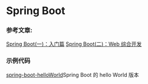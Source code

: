 # **Spring Boot**
### **参考文章:**
[Spring Boot(一)：入门篇](http://www.ityouknow.com/springboot/2016/01/06/spring-boot-quick-start.html)
[Spring Boot(二)：Web 综合开发](http://www.ityouknow.com/springboot/2016/02/03/spring-boot-web.html)
[]()
[]()
[]()
[]()
[]()
[]()
[]()
[]()
[]()
[]()
[]()
[]()
[]()
[]()
[]()
[]()
[]()
[]()
[]()
[]()
[]()
[]()
### **示例代码**
[spring-boot-helloWorld](https://github.com/ityouknow/spring-boot-examples/tree/master/spring-boot-helloWorld)Spring Boot 的 hello World 版本</br>
[]()</br>
[]()</br>
[]()</br>
[]()</br>
[]()</br>
[]()</br>
[]()</br>
[]()</br>
[]()</br>
[]()</br>
[]()</br>
[]()</br>
[]()</br>
[]()</br>
[]()</br>
[]()</br>
[]()</br>
[]()</br>
[]()</br>
[]()</br>
[]()</br>
[]()</br>
[]()</br>
[]()</br>
[]()</br>
[]()</br>
[]()</br>
[]()</br>
[]()</br>
[]()</br>
[]()</br>
[]()</br>
